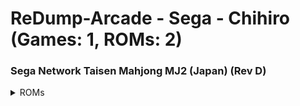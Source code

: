 # ReDump-Arcade - Sega - Chihiro (Games: 1, ROMs: 2)
### Sega Network Taisen Mahjong MJ2 (Japan) (Rev D)
<details>
<summary>ROMs</summary>
Sega Network Taisen Mahjong MJ2 (Japan) (Rev D) (Track 1).bin, CRC: 3538baf7

Sega Network Taisen Mahjong MJ2 (Japan) (Rev D) (Track 3).bin, CRC: bcf318ce

</details>


